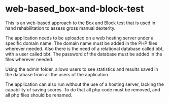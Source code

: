 # web-based_box-and-block-test
This is an web-based approach to the Box and Block test that is used in hand rehabilitation to assess gross manual dexterity.

The application needs to be uploaded on a web hosting server under a specific domain name.
The domain name must be added in the PHP files wherever needed.
Also there is the need of a relational database called bbt, with a user called bbt. The password of the database must be added in the files wherever needed.

Using the admin folder, allows users to see statistics and results saved in the database from all the users of the application.

The application can also run without the use of a hosting server, lacking the capability of saving scores. To do that all php code must be removed, and all php files should be renamed.
